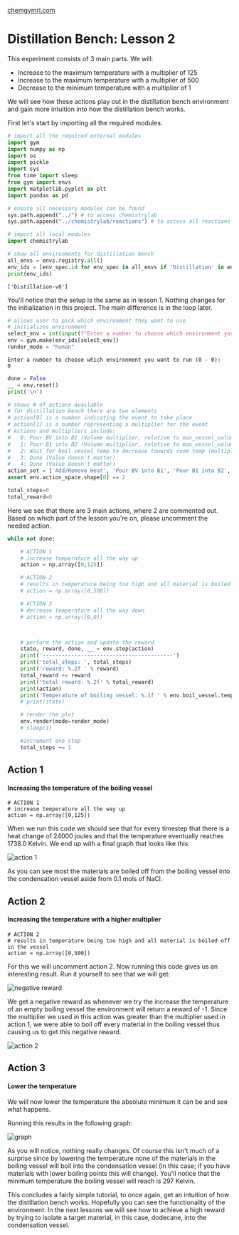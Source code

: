 [chemgymrl.com](https://chemgymrl.com/)

# Distillation Bench: Lesson 2

This experiment consists of 3 main parts. We will:
- Increase to the maximum temperature with a multiplier of 125
- Increase to the maximum temperature with a multiplier of 500
- Decrease to the minimum temperature with a multiplier of 1
    
We will see how these actions play out in the distillation bench environment and gain more intuition into how the distillation bench works.

First let's start by importing all the required modules.


```python
# import all the required external modules
import gym
import numpy as np
import os
import pickle
import sys
from time import sleep
from gym import envs
import matplotlib.pyplot as plt
import pandas as pd
```


```python
# ensure all necessary modules can be found
sys.path.append("../") # to access chemistrylab
sys.path.append("../chemistrylab/reactions") # to access all reactions
```


```python
# import all local modules
import chemistrylab
```


```python
# show all environments for distillation bench
all_envs = envs.registry.all()
env_ids = [env_spec.id for env_spec in all_envs if 'Distillation' in env_spec.id]
print(env_ids)
```

    ['Distillation-v0']
    

You'll notice that the setup is the same as in lesson 1. Nothing changes for the initialization in this project. The main difference is in the loop later.


```python
# allows user to pick which environment they want to use
# initializes environment
select_env = int(input(f"Enter a number to choose which environment you want to run (0 - {len(env_ids) - 1}): \n"))
env = gym.make(env_ids[select_env])
render_mode = "human"
```

    Enter a number to choose which environment you want to run (0 - 0): 
    0
    


```python
done = False
__ = env.reset()
print('\n')
```

    
    
    


```python
# shows # of actions available
# for distillation bench there are two elements
# action[0] is a number indicating the event to take place
# action[1] is a number representing a multiplier for the event
# Actions and multipliers include:
#   0: Pour BV into B1 (Volume multiplier, relative to max_vessel_volume)
#   1: Pour B1 into B2 (Volume multiplier, relative to max_vessel_volume)
#   2: Wait for boil vessel temp to decrease towards room temp (multiplier == 0, wait until room temp == true)
#   3: Done (Value doesn't matter)
#   4: Done (Value doesn't matter)
action_set = ['Add/Remove Heat', 'Pour BV into B1', 'Pour B1 into B2', 'Wait', 'Done']
assert env.action_space.shape[0] == 2
```


```python
total_steps=0
total_reward=0
```

Here we see that there are 3 main actions, where 2 are commented out. Based on which part of the lesson you're on, please uncomment the needed action.


```python
while not done:

    # ACTION 1
    # increase temperature all the way up
    action = np.array([0,125])

    # ACTION 2
    # results in temperature being too high and all material is boiled off in the vessel
    # action = np.array([0,500])

    # ACTION 3
    # decrease temperature all the way down
    # action = np.array([0,0])



    # perform the action and update the reward
    state, reward, done, __ = env.step(action)
    print('-----------------------------------------')
    print('total_steps: ', total_steps)
    print('reward: %.2f ' % reward)
    total_reward += reward
    print('total reward: %.2f' % total_reward)
    print(action)
    print('Temperature of boiling vessel: %.1f ' % env.boil_vessel.temperature, ' K \n')
    # print(state)

    # render the plot
    env.render(mode=render_mode)
    # sleep(1)

    #increment one step
    total_steps += 1
```

## Action 1
#### Increasing the temperature of the boiling vessel 


```
# ACTION 1
# increase temperature all the way up
action = np.array([0,125])
```

When we run this code we should see that for every timestep that there is a heat change of 24000 joules and that the 
temperature eventually reaches 1738.0 Kelvin. We end up with a final graph that looks like this:

![action 1](../tutorial_figures/distillation-lesson-2/increase_temp_slightly.png)

As you can see most the materials are boiled off from the boiling vessel into the condensation vessel aside from 0.1 mols of NaCl.

## Action 2
#### Increasing the temperature with a higher multiplier

```
# ACTION 2
# results in temperature being too high and all material is boiled off 
in the vessel
action = np.array([0,500])

```

For this we will uncomment action 2. Now running this code gives us an interesting result. Run it yourself to see that we will get:

![negative reward](../tutorial_figures/distillation-lesson-2/negative_reward.png)

We get a negative reward as whenever we try the increase the temperature of an empty boiling vessel the environment will return a reward of -1. Since the multiplier we used in this action was greater than the multiplier used in action 1, we were able to boil off every material in the boiling vessel thus causing us to get this negative reward.

![action 2](../tutorial_figures/distillation-lesson-2/increase_temp_drastically.png)

## Action 3
#### Lower the temperature

We will now lower the temperature the absolute minimum it can be and see what happens. 

Running this results in the following graph:

![graph](../tutorial_figures/distillation-lesson-2/decrease_temp.PNG)

As you will notice, nothing really changes. Of course this isn't much of a surprise since by lowering the temperature  none of the materials in the boiling vessel will boil into the condensation vessel (in this case; if you have materials  with lower boiling points this will change). You'll notice that the minimum temperature the boiling vessel will reach is  297 Kelvin.

This concludes a fairly simple tutorial, to once again, get an intuition of how the distillation bench works. Hopefully  you can see the functionality of the environment. In the next lessons we will see how to achieve a high reward by  trying to isolate a target material, in this case, dodecane, into the condensation vessel. 
